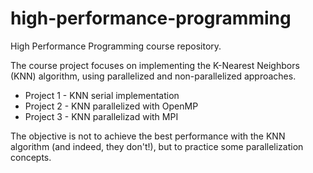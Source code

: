 # high-performance-programming

High Performance Programming course repository.

The course project focuses on implementing the K-Nearest Neighbors (KNN) algorithm, using parallelized and non-parallelized approaches. 

  - Project 1 - KNN serial implementation
  - Project 2 - KNN parallelized with OpenMP
  - Project 3 - KNN parallelizad with MPI

The objective is not to achieve the best performance with the KNN algorithm (and indeed, they don't!), but to practice some parallelization concepts.
